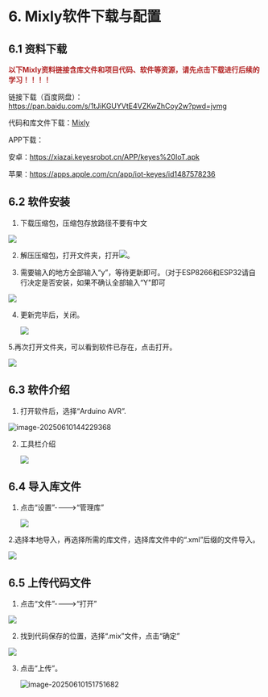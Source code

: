 # 6. Mixly软件下载与配置

## 6.1 资料下载

<font color=#B22222>**以下Mixly资料链接含库文件和项目代码、软件等资源，请先点击下载进行后续的学习！！！！**</font>

链接下载（百度网盘）： https://pan.baidu.com/s/1tJiKGUYVtE4VZKwZhCoy2w?pwd=jvmg

代码和库文件下载：[Mixly](./Mixly.7z)

APP下载：

安卓：https://xiazai.keyesrobot.cn/APP/keyes%20IoT.apk

苹果：https://apps.apple.com/cn/app/iot-keyes/id1487578236

## 6.2 软件安装

1. 下载压缩包，压缩包存放路径不要有中文

![](./media/image-20250610134847834.png)

2. 解压压缩包，打开文件夹，打开![](./media/image-20250610135141637.png)。

3. 需要输入的地方全部输入“y”，等待更新即可。（对于ESP8266和ESP32请自行决定是否安装，如果不确认全部输入“Y"即可

![](./media/image-20250610135733798.png)

4. 更新完毕后，关闭。

   ![](./media/image-20250610141058386.png)

5.再次打开文件夹，可以看到软件已存在，点击打开。

![](./media/image-20250610144118850.png)

## 6.3 软件介绍

1. 打开软件后，选择“Arduino AVR”.

![image-20250610144229368](./media/image-20250610144229368.png)

2. 工具栏介绍

   ![](./media/image-20250610144636311.png)

## 6.4 导入库文件

1. 点击“设置”---->“管理库”

   ![](./media/image-20250610150044409.png)

   

2.选择本地导入，再选择所需的库文件，选择库文件中的“.xml”后缀的文件导入。

![](./media/image-20250610150604640.png)

## 6.5 上传代码文件

1. 点击“文件”---->“打开”

![](./media/image-20250610151244614.png)

2. 找到代码保存的位置，选择“.mix”文件，点击“确定”

![](./media/image-20250610151446877.png)

3. 点击“上传”。

   ![image-20250610151751682](./media/image-20250610151751682.png)

